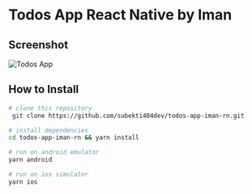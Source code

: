 # Todos App React Native by Iman

## Screenshot
![Todos App](https://imgur.com/download/qjEVQHD/My+Todo)

## How to Install
```bash
# clone this repository
 git clone https://github.com/subekti404dev/todos-app-iman-rn.git

# install dependencies
cd todos-app-iman-rn && yarn install

# run on android emulator
yarn android

# run on ios simulator
yarn ios

```
